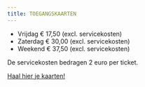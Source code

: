 ```yaml
---
title: TOEGANGSKAARTEN
---
```

- Vrijdag € 17,50 (excl. servicekosten)
- Zaterdag € 30,00 (excl. servicekosten)
- Weekend € 37,50 (excl. servicekosten)

De servicekosten bedragen 2 euro per ticket.

[Haal hier je kaarten!](https://www.loungefest.nl/kaartverkoop)
